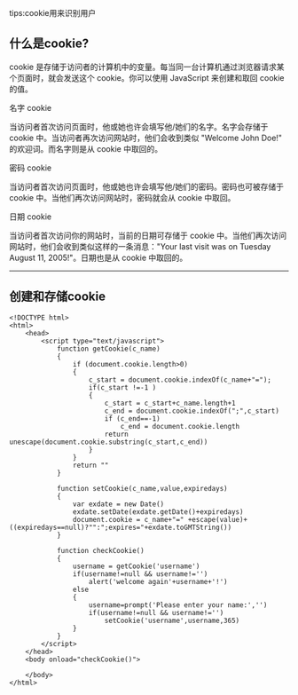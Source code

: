 tips:cookie用来识别用户

## 什么是cookie?

cookie 是存储于访问者的计算机中的变量。每当同一台计算机通过浏览器请求某个页面时，就会发送这个 cookie。你可以使用 JavaScript 来创建和取回 cookie 的值。

名字 cookie

当访问者首次访问页面时，他或她也许会填写他/她们的名字。名字会存储于 cookie 中。当访问者再次访问网站时，他们会收到类似 "Welcome John Doe!" 的欢迎词。而名字则是从 cookie 中取回的。

密码 cookie

当访问者首次访问页面时，他或她也许会填写他/她们的密码。密码也可被存储于 cookie 中。当他们再次访问网站时，密码就会从 cookie 中取回。

日期 cookie

当访问者首次访问你的网站时，当前的日期可存储于 cookie 中。当他们再次访问网站时，他们会收到类似这样的一条消息："Your last visit was on Tuesday August 11, 2005!"。日期也是从 cookie 中取回的。

---

## 创建和存储cookie

```
<!DOCTYPE html>
<html>
	<head>
		<script type="text/javascript">
			function getCookie(c_name)
			{
				if (document.cookie.length>0)
				{
					c_start = document.cookie.indexOf(c_name+"=");
					if(c_start !=-1 )
					{
						c_start = c_start+c_name.length+1
						c_end = document.cookie.indexOf(";",c_start)
						if (c_end==-1)
							c_end = document.cookie.length
						return unescape(document.cookie.substring(c_start,c_end))
					}
				}
				return ""
			}
			
			function setCookie(c_name,value,expiredays)
			{
				var exdate = new Date()
				exdate.setDate(exdate.getDate()+expiredays)
				document.cookie = c_name+"=" +escape(value)+((expiredays==null)?"":";expires="+exdate.toGMTString())
			}
			
			function checkCookie()
			{
				username = getCookie('username')
				if(username!=null && username!='')
					alert('welcome again'+username+'!')
				else
				{
					username=prompt('Please enter your name:','')
					if(username!=null && username!='')
						setCookie('username',username,365)
				}
			}
		</script>
	</head>
	<body onload="checkCookie()">
		
	</body>
</html>
```



